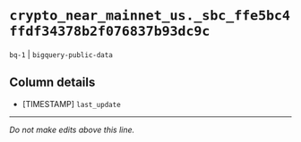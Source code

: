 # `crypto_near_mainnet_us._sbc_ffe5bc4ffdf34378b2f076837b93dc9c`
`bq-1` | `bigquery-public-data`

## Column details
* [TIMESTAMP] `last_update`

-------------------------------------------------------------------------------
*Do not make edits above this line.*
